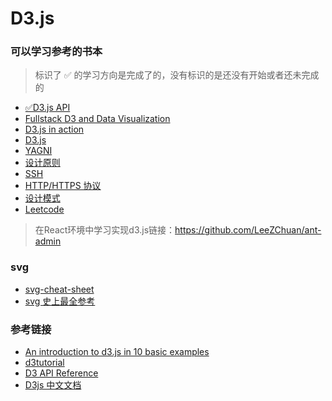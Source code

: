 #  D3.js

### 可以学习参考的书本



> 标识了 ✅ 的学习方向是完成了的，没有标识的是还没有开始或者还未完成的
> 
* [✅D3.js API]()
* [Fullstack D3 and Data Visualization]()
* [D3.js in action]()
* [D3.js]()
* [YAGNI]()
* [设计原则]()
* [SSH]()
* [HTTP/HTTPS 协议]()
* [设计模式]()
* [Leetcode]()

> 在React环境中学习实现d3.js链接：https://github.com/LeeZChuan/ant-admin


### svg

- [svg-cheat-sheet](https://learn-the-web.algonquindesign.ca/topics/svg-cheat-sheet/)
- [svg 史上最全参考](http://www.cheat-sheets.org/own/svg/index.xhtml)

### 参考链接

- [An introduction to d3.js in 10 basic examples](https://www.d3-graph-gallery.com/intro_d3js.html)
- [d3tutorial](https://github.com/sgratzl/d3tutorial)
- [D3 API Reference](https://github.com/d3/d3/blob/master/API.md)
- [D3js 中文文档](https://d3js.org.cn/)